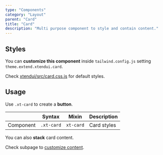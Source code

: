 ```yaml
---
type: "Components"
category: "Layout"
parent: "Card"
title: "Card"
description: "Multi purpose component to style and contain content."
---
```


## Styles

You can **customize this component** inside `tailwind.config.js` setting `theme.extend.xtendui.card`.

Check [xtendui/src/card.css.js](https://github.com/minimit/xtendui/blob/beta/src/card.css.js) for default styles.

## Usage

Use `.xt-card` to create a **button**.

<div class="xt-overflow-sub overflow-y-hidden overflow-x-scroll my-4 xt-my-auto w-full">

|                      | Syntax                          | Mixin            | Description                   |
| ----------------------- | ----------------------------------------- | -----------------------------| ----------------------------- |
| Component                  | `.xt-card`                     | `xt-card`                | Card styles            |

</div>

<demo>
  <demoinline src="demos/components/card/usage">
  </demoinline>
</demo>

You can also **stack** card content.

<demo>
  <demoinline src="demos/components/card/usage-stack">
  </demoinline>
</demo>

Check subpage to [customize content](/components/card/content).
